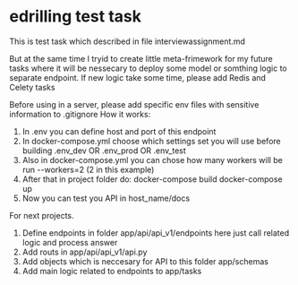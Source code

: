# edrilling test task

This is test task which described in file interviewassignment.md

But at the same time I tryid to create little meta-frimework for my future
tasks where it will be nessecary to deploy some model or somthing logic to
separate endpoint.
If new logic take some time, please add Redis and Celety tasks

Before using in a server, please add specific env files with sensitive 
information to .gitignore
How it works:
1. In .env you can define host and port of this endpoint
2. In docker-compose.yml choose which settings set you will use before building
    .env_dev OR
    .env_prod OR
    .env_test
3. Also in docker-compose.yml you can chose how many workers will be run
    --workers=2 (2 in this example)
4. After that in project folder do:
    docker-compose build
    docker-compose up
5. Now you can test you API in host_name/docs

For next projects.
1. Define endpoints in folder app/api/api_v1/endpoints here just call 
    related logic and process answer
2. Add routs in app/api/api_v1/api.py
3. Add objects which is neccesary for API to this folder app/schemas
4. Add main logic related to endpoints to app/tasks

